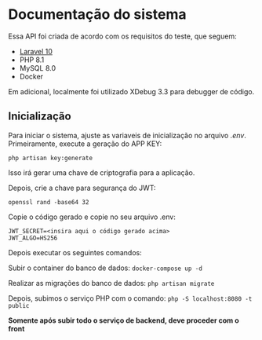 # Documentação do sistema

Essa API foi criada de acordo com os requisitos do teste, que seguem:
- [Laravel 10](https://laravel.com)
- PHP 8.1
- MySQL 8.0
- Docker

Em adicional, localmente foi utilizado XDebug 3.3 para debugger de código.

## Inicialização
Para iniciar o sistema, ajuste as variaveis de inicialização no arquivo *.env*. 
Primeiramente, execute a geração do APP KEY:
```
php artisan key:generate
```
Isso irá gerar uma chave de criptografia para a aplicação.

Depois, crie a chave para segurança do JWT:
```
openssl rand -base64 32
```
Copie o código gerado e copie no seu arquivo .env:
```
JWT_SECRET=<insira aqui o código gerado acima>
JWT_ALGO=HS256
```

Depois executar os seguintes comandos:


Subir o container do banco de dados:
`docker-compose up -d`

Realizar as migrações do banco de dados:
`php artisan migrate`

Depois, subimos o serviço PHP com o comando:
`php -S localhost:8080 -t public`

**Somente após subir todo o serviço de backend, deve proceder com o front**
